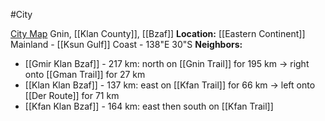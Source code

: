 #City 

[City Map](https://watabou.github.io/city-generator/?name=Gnin&population=10420&size=32&seed=4549369340223&river=0&coast=0&farms=1&citadel=0&urban_castle=0&hub=false&plaza=1&temple=0&walls=0&shantytown=0&gates=-1)
Gnin, [[Klan County]], [[Bzaf]]
**Location:** [[Eastern Continent]] Mainland - [[Ksun Gulf]] Coast - 138"E 30"S
**Neighbors:**
- [[Gmir Klan Bzaf]] - 217 km: north on [[Gnin Trail]] for 195 km -> right onto [[Gman Trail]] for 27 km
- [[Klan Klan Bzaf]] - 137 km: east on [[Kfan Trail]] for 66 km -> left onto [[Der Route]] for 71 km
- [[Kfan Klan Bzaf]] - 164 km: east then south on [[Kfan Trail]]

